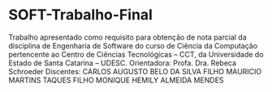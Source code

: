 # SOFT-Trabalho-Final
Trabalho apresentado como requisito para obtenção de nota parcial da disciplina de Engenharia de Software do curso de Ciência da Computação pertencente ao Centro de Ciências
Tecnológicas – CCT, da Universidade do Estado de Santa Catarina – UDESC.
Orientadora: Profa. Dra. Rebeca Schroeder
Discentes: CARLOS AUGUSTO BELO DA SILVA FILHO
           MAURICIO MARTINS TAQUES FILHO
           MONIQUE HEMILY ALMEIDA MENDES
